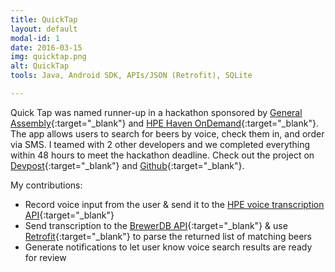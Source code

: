 ```yaml
---
title: QuickTap
layout: default
modal-id: 1
date: 2016-03-15
img: quicktap.png
alt: QuickTap
tools: Java, Android SDK, APIs/JSON (Retrofit), SQLite

---
```


Quick Tap was named runner-up in a hackathon sponsored by
[General Assembly](https://generalassemb.ly/blog/ga-hpe-haven-ondemand-hackathon-android-hackathon/){:target="_blank"}
and [HPE Haven OnDemand](https://community.havenondemand.com/t5/Blog/GA-HPE-Haven-OnDemand-Hackathon-an-Android-Hackathon/ba-p/2654){:target="_blank"}.
The app allows users to search for beers by voice, check them in, and order via SMS. 
I teamed with 2 other developers and we completed everything within 48 hours to meet the hackathon deadline.
Check out the project on
[Devpost](http://devpost.com/software/quicktap){:target="_blank"} and
[Github](https://github.com/chris-shum/GA-HPE-Hackathon){:target="_blank"}.

My contributions:

 * Record voice input from the user & send it to the [HPE voice transcription API](https://dev.havenondemand.com/apis/recognizespeech#overview){:target="_blank"}
 * Send transcription to the [BrewerDB API](http://www.brewerydb.com/developers){:target="_blank"} & use
 [Retrofit](http://square.github.io/retrofit/){:target="_blank"} to parse the returned list of matching beers
 * Generate notifications to let user know voice search results are ready for review
 
